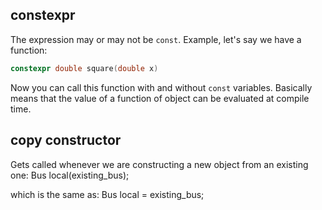 
## constexpr

The expression may or may not be `const`.
Example, let's say we have a function:

```cpp
constexpr double square(double x)
```

Now you can call this function with and without `const` variables.
Basically means that the value of a function of object can be evaluated at compile time.

## copy constructor

Gets called whenever we are constructing a new object from an existing one:
Bus local(existing_bus);

which is the same as:
Bus local = existing_bus;
